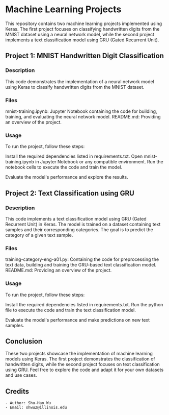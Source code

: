 # Machine Learning Projects

This repository contains two machine learning projects implemented using Keras. The first project focuses on classifying handwritten digits from the MNIST dataset using a neural network model, while the second project implements a text classification model using GRU (Gated Recurrent Unit).

## Project 1: MNIST Handwritten Digit Classification

### Description

This code demonstrates the implementation of a neural network model using Keras to classify handwritten digits from the MNIST dataset.

### Files

mnist-training.ipynb: Jupyter Notebook containing the code for building, training, and evaluating the neural network model.
README.md: Providing an overview of the project.

### Usage

To run the project, follow these steps:

Install the required dependencies listed in requirements.txt.
Open mnist-training.ipynb in Jupyter Notebook or any compatible environment.
Run the notebook cells to execute the code and train the model.

Evaluate the model's performance and explore the results.

## Project 2: Text Classification using GRU

### Description

This code implements a text classification model using GRU (Gated Recurrent Unit) in Keras. The model is trained on a dataset containing text samples and their corresponding categories. The goal is to predict the category of a given text sample.

### Files

training-category-eng-a01.py: Containing the code for preprocessing the text data, building and training the GRU-based text classification model.
README.md: Providing an overview of the project.

### Usage

To run the project, follow these steps:

Install the required dependencies listed in requirements.txt.
Run the python file to execute the code and train the text classification model.

Evaluate the model's performance and make predictions on new text samples.

## Conclusion

These two projects showcase the implementation of machine learning models using Keras. The first project demonstrates the classification of handwritten digits, while the second project focuses on text classification using GRU. Feel free to explore the code and adapt it for your own datasets and use cases.

## Credits
```
- Author: Shu-Hao Wu
- Email: shwu2@illinois.edu
```